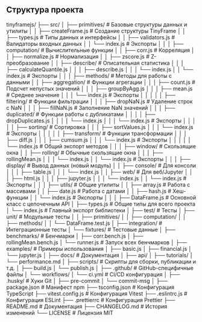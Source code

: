 ## Структура проекта 

tinyframejs/
├── src/
│   ├── primitives/          # Базовые структуры данных и утилиты
│   │   ├── createFrame.js   # Создание структуры TinyFrame
│   │   ├── types.js         # Типы данных и интерфейсы
│   │   ├── validators.js    # Валидаторы входных данных
│   │   └── index.js         # Экспорты
│   │
│   ├── computation/         # Вычислительные функции
│   │   ├── corr.js          # Корреляция
│   │   ├── normalize.js     # Нормализация
│   │   ├── zscore.js        # Z-преобразование
│   │   ├── describe/        # Описательная статистика
│   │   │   ├── calculateQuantile.js
│   │   │   ├── describe.js
│   │   │   └── index.js
│   │   └── index.js         # Экспорты
│   │
│   ├── methods/             # Методы для работы с данными
│   │   ├── aggregation/     # Функции агрегации
│   │   │   ├── count.js     # Подсчет непустых значений
│   │   │   ├── groupByAgg.js
│   │   │   ├── mean.js      # Среднее значение
│   │   │   └── index.js     # Экспорты
│   │   │
│   │   ├── filtering/       # Функции фильтрации
│   │   │   ├── dropNaN.js   # Удаление строк с NaN
│   │   │   ├── fillNaN.js   # Заполнение NaN значений
│   │   │   ├── duplicated/  # Функции работы с дубликатами
│   │   │   │   ├── dropDuplicates.js
│   │   │   │   └── index.js
│   │   │   └── index.js     # Экспорты
│   │   │
│   │   ├── sorting/         # Сортировка
│   │   │   ├── sortValues.js
│   │   │   └── index.js     # Экспорты
│   │   │
│   │   ├── transform/       # Функции трансформации
│   │   │   ├── diff.js
│   │   │   ├── cumsum.js
│   │   │   └── index.js     # Экспорты
│   │   │
│   │   └── index.js         # Общий экспорт методов
│   │
│   ├── window/              # Скользящие окна
│   │   ├── rolling/         # Обычные скользящие окна
│   │   │   ├── rollingMean.js
│   │   │   └── index.js
│   │   └── index.js         # Экспорты
│   │
│   ├── display/             # Вывод данных (новый модуль)
│   │   ├── console/         # Для консоли
│   │   │   ├── table.js
│   │   │   └── index.js
│   │   ├── web/             # Для веб/Jupyter
│   │   │   ├── html.js
│   │   │   ├── jupyter.js
│   │   │   └── index.js
│   │   └── index.js         # Экспорты
│   │
│   ├── utils/               # Общие утилиты
│   │   ├── array.js         # Работа с массивами
│   │   ├── date.js          # Работа с датами
│   │   ├── hash.js          # Хеш-функции
│   │   └── index.js         # Экспорты
│   │
│   ├── DataFrame.js         # Основной класс с цепочечным API
│   ├── types.js             # Общие типы для всего проекта
│   └── index.js             # Главный экспорт библиотеки
│
├── test/                    # Тесты
│   ├── unit/                # Модульные тесты
│   │   ├── primitives/
│   │   ├── computation/
│   │   ├── methods/
│   │   └── DataFrame.test.js
│   ├── integration/         # Интеграционные тесты
│   └── fixtures/            # Тестовые данные
│
├── benchmarks/              # Бенчмарки
│   ├── corr.bench.js
│   ├── rollingMean.bench.js
│   └── runner.js            # Запуск всех бенчмарков
│
├── examples/                # Примеры использования
│   ├── basic.js
│   ├── financial.js
│   └── jupyter.js
│
├── docs/                    # Документация
│   ├── api/
│   ├── tutorials/
│   └── performance.md
│
├── scripts/                 # Скрипты для сборки, публикации и т.д.
│   ├── build.js
│   └── publish.js
│
├── .github/                 # GitHub-специфичные файлы
│   └── workflows/
│       └── ci.yml           # CI/CD конфигурация
│
├── .husky/                  # Хуки Git
│   ├── pre-commit
│   └── commit-msg
│
├── package.json             # Манифест npm
├── tsconfig.json            # Конфигурация TypeScript
├── vitest.config.js         # Конфигурация Vitest
├── .eslintrc.js             # Конфигурация ESLint
├── .prettierrc              # Конфигурация Prettier
├── README.md                # Документация
├── CHANGELOG.md             # История изменений
└── LICENSE                  # Лицензия MIT